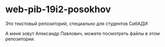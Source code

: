 # web-pib-19i2-posokhov

Это текстовый репозиторий, специально для студентов СибАДИ

А меня зовут Александр Павлович, можете посмотреть файлы в этом репозитории.

